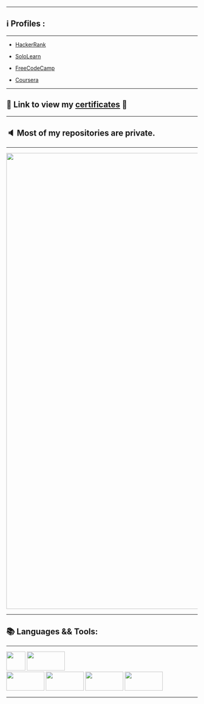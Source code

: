 
---

## :information_source: Profiles :

---

* [HackerRank](https://www.hackerrank.com/Alaamimi)

* [SoloLearn](https://www.sololearn.com/profile/21098635)

* [FreeCodeCamp](https://www.freecodecamp.org/alaamimi)

* [Coursera](https://www.coursera.org/user/2932bdef3b407e53d4c2512e07ddd207)

---

## :1st_place_medal: Link to view my [certificates](https://github.com/alaamimi/Certificates) :1st_place_medal:

---

## :speaker: Most of my repositories are private.

---

</p>
<p align="center">  
<img src="https://steamuserimages-a.akamaihd.net/ugc/2419998257285703812/AA29C335462FF165313CD8F167496E0C869028FA/" width="1200">
</p>

---

## 📚 Languages && Tools:

---

</p aligne = "left">

<code><img height="50" src="https://www.vectorlogo.zone/logos/gnu_bash/gnu_bash-ar21.svg"></code> 
<code><img height="50" src="https://www.vectorlogo.zone/logos/java/java-ar21.svg" width="100"></code>   
<code><img height="50" src="https://www.vectorlogo.zone/logos/python/python-ar21.svg" width="100"></code>
<code><img height="50" src="https://www.vectorlogo.zone/logos/git-scm/git-scm-ar21.svg" width="100"></code>
<code><img height="50" src="https://www.vectorlogo.zone/logos/javascript/javascript-horizontal.svg" width="100"></code>
<code><img height="50" src="https://www.vectorlogo.zone/logos/microsoft_vb/microsoft_vb-ar21.svg" width="100"></code>

---
